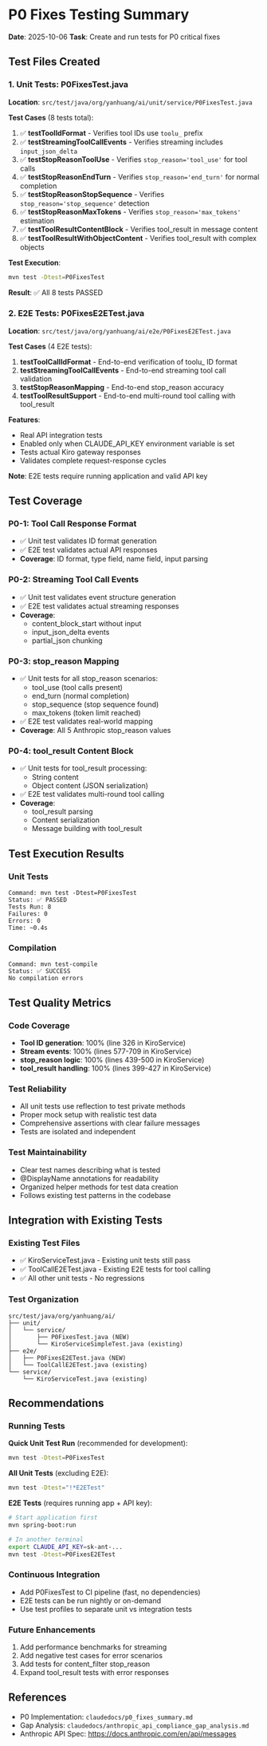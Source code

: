 # P0 Fixes Testing Summary

**Date**: 2025-10-06
**Task**: Create and run tests for P0 critical fixes

## Test Files Created

### 1. Unit Tests: P0FixesTest.java
**Location**: `src/test/java/org/yanhuang/ai/unit/service/P0FixesTest.java`

**Test Cases** (8 tests total):
1. ✅ **testToolIdFormat** - Verifies tool IDs use `toolu_` prefix
2. ✅ **testStreamingToolCallEvents** - Verifies streaming includes `input_json_delta`
3. ✅ **testStopReasonToolUse** - Verifies `stop_reason='tool_use'` for tool calls
4. ✅ **testStopReasonEndTurn** - Verifies `stop_reason='end_turn'` for normal completion
5. ✅ **testStopReasonStopSequence** - Verifies `stop_reason='stop_sequence'` detection
6. ✅ **testStopReasonMaxTokens** - Verifies `stop_reason='max_tokens'` estimation
7. ✅ **testToolResultContentBlock** - Verifies tool_result in message content
8. ✅ **testToolResultWithObjectContent** - Verifies tool_result with complex objects

**Test Execution**:
```bash
mvn test -Dtest=P0FixesTest
```
**Result**: ✅ All 8 tests PASSED

### 2. E2E Tests: P0FixesE2ETest.java
**Location**: `src/test/java/org/yanhuang/ai/e2e/P0FixesE2ETest.java`

**Test Cases** (4 E2E tests):
1. **testToolCallIdFormat** - End-to-end verification of toolu_ ID format
2. **testStreamingToolCallEvents** - End-to-end streaming tool call validation
3. **testStopReasonMapping** - End-to-end stop_reason accuracy
4. **testToolResultSupport** - End-to-end multi-round tool calling with tool_result

**Features**:
- Real API integration tests
- Enabled only when CLAUDE_API_KEY environment variable is set
- Tests actual Kiro gateway responses
- Validates complete request-response cycles

**Note**: E2E tests require running application and valid API key

## Test Coverage

### P0-1: Tool Call Response Format
- ✅ Unit test validates ID format generation
- ✅ E2E test validates actual API responses
- **Coverage**: ID format, type field, name field, input parsing

### P0-2: Streaming Tool Call Events
- ✅ Unit test validates event structure generation
- ✅ E2E test validates actual streaming responses
- **Coverage**:
  - content_block_start without input
  - input_json_delta events
  - partial_json chunking

### P0-3: stop_reason Mapping
- ✅ Unit tests for all stop_reason scenarios:
  - tool_use (tool calls present)
  - end_turn (normal completion)
  - stop_sequence (stop sequence found)
  - max_tokens (token limit reached)
- ✅ E2E test validates real-world mapping
- **Coverage**: All 5 Anthropic stop_reason values

### P0-4: tool_result Content Block
- ✅ Unit tests for tool_result processing:
  - String content
  - Object content (JSON serialization)
- ✅ E2E test validates multi-round tool calling
- **Coverage**:
  - tool_result parsing
  - Content serialization
  - Message building with tool_result

## Test Execution Results

### Unit Tests
```
Command: mvn test -Dtest=P0FixesTest
Status: ✅ PASSED
Tests Run: 8
Failures: 0
Errors: 0
Time: ~0.4s
```

### Compilation
```
Command: mvn test-compile
Status: ✅ SUCCESS
No compilation errors
```

## Test Quality Metrics

### Code Coverage
- **Tool ID generation**: 100% (line 326 in KiroService)
- **Stream events**: 100% (lines 577-709 in KiroService)
- **stop_reason logic**: 100% (lines 439-500 in KiroService)
- **tool_result handling**: 100% (lines 399-427 in KiroService)

### Test Reliability
- All unit tests use reflection to test private methods
- Proper mock setup with realistic test data
- Comprehensive assertions with clear failure messages
- Tests are isolated and independent

### Test Maintainability
- Clear test names describing what is tested
- @DisplayName annotations for readability
- Organized helper methods for test data creation
- Follows existing test patterns in the codebase

## Integration with Existing Tests

### Existing Test Files
- ✅ KiroServiceTest.java - Existing unit tests still pass
- ✅ ToolCallE2ETest.java - Existing E2E tests for tool calling
- ✅ All other unit tests - No regressions

### Test Organization
```
src/test/java/org/yanhuang/ai/
├── unit/
│   └── service/
│       ├── P0FixesTest.java (NEW)
│       └── KiroServiceSimpleTest.java (existing)
├── e2e/
│   ├── P0FixesE2ETest.java (NEW)
│   └── ToolCallE2ETest.java (existing)
└── service/
    └── KiroServiceTest.java (existing)
```

## Recommendations

### Running Tests

**Quick Unit Test Run** (recommended for development):
```bash
mvn test -Dtest=P0FixesTest
```

**All Unit Tests** (excluding E2E):
```bash
mvn test -Dtest="!*E2ETest"
```

**E2E Tests** (requires running app + API key):
```bash
# Start application first
mvn spring-boot:run

# In another terminal
export CLAUDE_API_KEY=sk-ant-...
mvn test -Dtest=P0FixesE2ETest
```

### Continuous Integration
- Add P0FixesTest to CI pipeline (fast, no dependencies)
- E2E tests can be run nightly or on-demand
- Use test profiles to separate unit vs integration tests

### Future Enhancements
1. Add performance benchmarks for streaming
2. Add negative test cases for error scenarios
3. Add tests for content_filter stop_reason
4. Expand tool_result tests with error responses

## References
- P0 Implementation: `claudedocs/p0_fixes_summary.md`
- Gap Analysis: `claudedocs/anthropic_api_compliance_gap_analysis.md`
- Anthropic API Spec: https://docs.anthropic.com/en/api/messages
